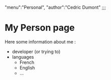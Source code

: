 "menu":"Personal",
"author":"Cedric Dumont"
;;;

# My Person page

Here some information about me :

- developer (or trying to)
- languages
    - French
    - English
    - ...
    
